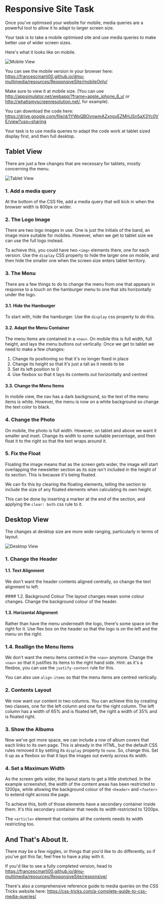 # Responsive Site Task

Once you've optimised your website for mobile, media queries are a powerful tool to allow it to adapt to larger screen size.

Your task is to take a mobile optimised site and use media queries to make better use of wider screen sizes.

Here's what it looks like on mobile.

![Mobile View](https://francescmarti00.github.io/dmu-multimedia/resources/img/callSiteSmall.png)

You can see the mobile version in your browser here: <https://francescmarti00.github.io/dmu-multimedia/resources/ResponsiveSite/mobileOnly/>

Make sure to view it at mobile size. (You can use <http://appsimulator.net/webapp/?frame=apple_iphone_6_v/> or <http://whatismyscreenresolution.net/>, for example).

You can download the code here: <https://drive.google.com/file/d/1YWpQBOvnwmAZxngvEZMHJSn5aX3Yc0VE/view?usp=sharing>

Your task is to use media queries to adapt the code work at tablet sized display first, and then full desktop.

## Tablet View

There are just a few changes that are necessary for tablets, mostly concerning the menu.

![Tablet View](https://francescmarti00.github.io/dmu-multimedia/resources/img/callaSiteMedium.png)

### 1. Add a media query

At the bottom of the CSS file, add a media query that will kick in when the browser width is 800px or wider.

### 2. The Logo Image

There are two logo images in use. One is just the initials of the band, an image more suitable for mobiles. However, when we get to tablet size we can use the full logo instead.

To achieve this, you could have two `<img>` elements there, one for each version. Use the `display` CSS property to hide the larger one on mobile, and then hide the smaller one when the screen size enters tablet territory.

### 3. The Menu

There are a few things to do to change the menu from one that appears in response to a touch on the hamburger menu to one that sits horizontally under the logo.

#### 3.1. Hide the Hamburger

To start with, hide the hamburger. Use the `display` css property to do this.

#### 3.2. Adapt the Menu Container

The menu items are contained in a `<nav>`. On mobile this is full width, full height, and lays the menu buttons out vertically. Once we get to tablet we need to make a few changes:

1. Change its positioning so that it's no longer fixed in place
2. Change its height so that it's just a tall as it needs to be
3. Set its left position to 0
4. Use flexbox so that it lays its contents out horizontally and centred

#### 3.3. Change the Menu Items

In mobile view, the nav has a dark background, so the text of the menu items is white. However, the menu is now on a white background so change the text color to black.

### 4. Change the Photo

On mobile, the photo is full width. However, on tablet and above we want it smaller and inset. Change its width to some suitable percentage, and then float it to the right so that the text wraps around it.

### 5. Fix the Float

Floating the image means that as the screen gets wider, the image will start overlapping the newsletter section as its size isn't included in the height of its section. This is because it's being floated.

We can fix this by clearing the floating elements, telling the section to include the size of any floated elements when calculating its own height.

This can be done by inserting a marker at the end of the section, and applying the `clear: both` css rule to it.

## Desktop View

The changes at desktop size are more wide ranging, particularly in terms of layout.

![Desktop View](https://francescmarti00.github.io/dmu-multimedia/resources/img/callaSiteLarge.png)

### 1. Change the Header

#### 1.1. Text Alignment

We don't want the header contents aligned centrally, so change the text alignment to left.

#### 1.2. Background Colour
The layout changes mean some colour changes. Change the background colour of the header.

#### 1.3. Horizontal Alignment

Rather than have the menu underneath the logo, there's some space on the right for it. Use flex box on the header so that the logo is on the left and the menu on the right.

### 1.4. Reallign the Menu Items

We don't want the menu items centred in the `<nav>` anymore. Change the `<nav>` so that it justifies its items to the right hand side. Hint: as it's a flexbox, you can use the `justify-content` rule for this.

You can also use `align-items` so that the menu items are centred vertically.

### 2. Contents Layout

We now want our content in two columns. You can achieve this by creating two classes, one for the left column and one for the right column. The left column has a width of 65% and is floated left, the right a width of 35% and is floated right.

### 3. Show the Albums

Now we've got more space, we can include a row of album covers that each links to its own page. This is already in the HTML, but the default CSS rules removed it by setting its `display` property to `none`. So, change this. Set it up as a flexbox so that it lays the images out evenly across its width.

### 4. Set a Maximum Width

As the screen gets wider, the layout starts to get a little stretched. In the example screenshot, the width of the content areas has been restricted to 1200px, while allowing the background colour of the `<header>` and `<footer>` to extend right across the page.

To achieve this, both of those elements have a secondary container inside them. It's this secondary container that needs its width restricted to 1200px.

The `<article>` element that contains all the contents needs its width restricting too.

## And That's About It.

There may be a few niggles, or things that you'd like to do differently, so if you've got this far, feel free to have a play with it.

If you'd like to see a fully completed version, head to <https://francescmarti00.github.io/dmu-multimedia/resources/ResponsiveSite/responsive/>

There's also a comprehensive reference guide to media queries on the CSS Tricks website here: <https://css-tricks.com/a-complete-guide-to-css-media-queries/>

